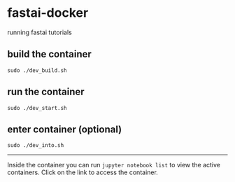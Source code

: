 # fastai-docker
running fastai tutorials
## build the container
`sudo ./dev_build.sh`
## run the container
`sudo ./dev_start.sh`
## enter container (optional)
`sudo ./dev_into.sh`

---
Inside the container you can run `jupyter notebook list` to view the active containers. 
Click on the link to access the container.

